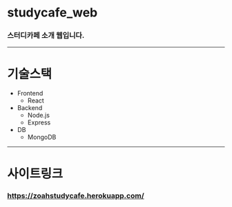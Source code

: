 # studycafe_web
### 스터디카페 소개 웹입니다.

---

# 기술스택
* Frontend
  * React
* Backend
  * Node.js
  * Express
* DB
  * MongoDB

---

# 사이트링크
### https://zoahstudycafe.herokuapp.com/
